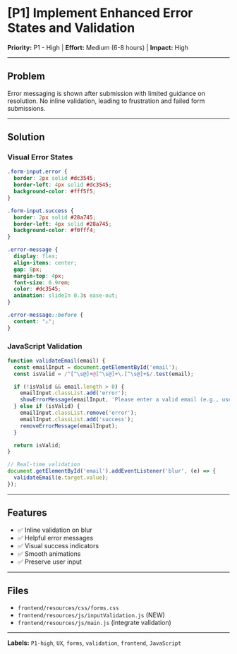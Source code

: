 # [P1] Implement Enhanced Error States and Validation

**Priority:** P1 - High | **Effort:** Medium (6-8 hours) | **Impact:** High

---

## Problem

Error messaging is shown after submission with limited guidance on resolution. No inline validation, leading to frustration and failed form submissions.

---

## Solution

### Visual Error States

```css
.form-input.error {
  border: 2px solid #dc3545;
  border-left: 4px solid #dc3545;
  background-color: #fff5f5;
}

.form-input.success {
  border: 2px solid #28a745;
  border-left: 4px solid #28a745;
  background-color: #f0fff4;
}

.error-message {
  display: flex;
  align-items: center;
  gap: 8px;
  margin-top: 4px;
  font-size: 0.9rem;
  color: #dc3545;
  animation: slideIn 0.3s ease-out;
}

.error-message::before {
  content: "⚠️";
}
```

### JavaScript Validation

```javascript
function validateEmail(email) {
  const emailInput = document.getElementById('email');
  const isValid = /^[^\s@]+@[^\s@]+\.[^\s@]+$/.test(email);

  if (!isValid && email.length > 0) {
    emailInput.classList.add('error');
    showErrorMessage(emailInput, 'Please enter a valid email (e.g., user@example.com)');
  } else if (isValid) {
    emailInput.classList.remove('error');
    emailInput.classList.add('success');
    removeErrorMessage(emailInput);
  }

  return isValid;
}

// Real-time validation
document.getElementById('email').addEventListener('blur', (e) => {
  validateEmail(e.target.value);
});
```

---

## Features

- ✅ Inline validation on blur
- ✅ Helpful error messages
- ✅ Visual success indicators
- ✅ Smooth animations
- ✅ Preserve user input

---

## Files

- `frontend/resources/css/forms.css`
- `frontend/resources/js/inputValidation.js` (NEW)
- `frontend/resources/js/main.js` (integrate validation)

---

**Labels:** `P1-high`, `UX`, `forms`, `validation`, `frontend`, `JavaScript`
